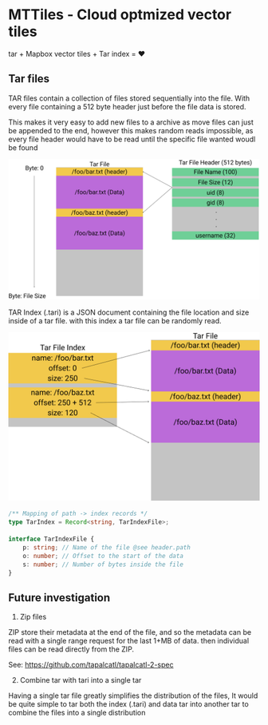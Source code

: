 # MTTiles - Cloud optmized vector tiles

tar + Mapbox vector tiles + Tar index = :heart:



## Tar files

TAR files contain a collection of files stored sequentially into the file. With every file containing a 512 byte header just before the file data is stored.

This makes it very easy to add new files to a archive as move files can just be appended to the end, however this makes random reads impossible, as every file header would have to be read until the specific file wanted woudl be found 

![TarFileBackground](./TarFileBackground.png)


TAR Index (.tari) is a JSON document containing the file location and size inside of a tar file. with this index a tar file can be randomly read.

![TarFileIndex](./TarFileIndex.png)

```typescript
/** Mapping of path -> index records */
type TarIndex = Record<string, TarIndexFile>;

interface TarIndexFile {
    p: string; // Name of the file @see header.path
    o: number; // Offset to the start of the data
    s: number; // Number of bytes inside the file 
}
```

## Future investigation

1. Zip files

ZIP store their metadata at the end of the file, and so the metadata can be read with a single range request for the last 1+MB of data.
then individual files can be read directly from the ZIP.

See: https://github.com/tapalcatl/tapalcatl-2-spec

2. Combine tar with tari into a single tar

Having a single tar file greatly simplifies the distribution of the files, It would be quite simple to tar both the index (.tari) and data tar into another tar to combine the files into a single distribution